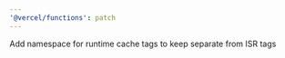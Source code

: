 ```yaml
---
'@vercel/functions': patch
---
```


Add namespace for runtime cache tags to keep separate from ISR tags
